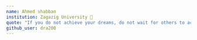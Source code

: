 ```yaml
---
name: Ahmed shabban 
institution: Zagazig University 🚩 
quote: "If you do not achieve your dreams, do not wait for others to achieve your dreams"
github_user: dra200
---
```

